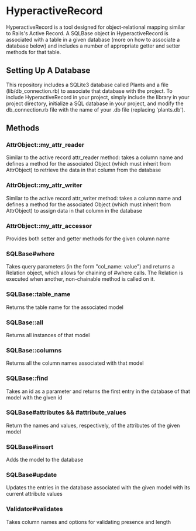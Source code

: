 # HyperactiveRecord
HyperactiveRecord is a tool designed for object-relational mapping similar to Rails's Active Record. A SQLBase object in HyperactiveRecord is associated with a table in a given database (more on how to associate a database below) and includes a number of appropriate getter and setter methods for that table.

## Setting Up A Database
This repository includes a SQLite3 database called Plants and a file (lib/db_connection.rb) to associate that database with the project. To include HyperactiveRecord in your project, simply include the library in your project directory, initialize a SQL database in your project, and modify the db_connection.rb file with the name of your .db file (replacing 'plants.db').


## Methods

### AttrObject::my_attr_reader
Similar to the active record attr_reader method: takes a column name and defines a method for the associated Object (which must inherit from AttrObject) to retrieve the data in that column from the database
### AttrObject::my_attr_writer
Similar to the active record attr_writer method: takes a column name and defines a method for the associated Object (which must inherit from AttrObject) to assign data in that column in the database
### AttrObject::my_attr_accessor
Provides both setter and getter methods for the given column name

### SQLBase#where
Takes query parameters (in the form "col_name: value") and returns a Relation object, which allows for chaining of #where calls. The Relation is executed when another, non-chainable method is called on it.

### SQLBase::table_name
Returns the table name for the associated model
### SQLBase::all
Returns all instances of that model
### SQLBase::columns
Returns all the column names associated with that model
### SQLBase::find
Takes an id as a parameter and returns the first entry in the database of that model with the given id
### SQLBase#attributes && #attribute_values
Return the names and values, respectively, of the attributes of the given model
### SQLBase#insert
Adds the model to the database
### SQLBase#update
Updates the entries in the database associated with the given model with its current attribute values
### Validator#validates
Takes column names and options for validating presence and length
